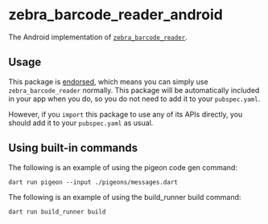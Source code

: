 # zebra\_barcode\_reader\_android

The Android implementation of [`zebra_barcode_reader`][1].

## Usage

This package is [endorsed][2], which means you can simply use `zebra_barcode_reader`
normally. This package will be automatically included in your app when you do,
so you do not need to add it to your `pubspec.yaml`.

However, if you `import` this package to use any of its APIs directly, you
should add it to your `pubspec.yaml` as usual.

## Using built-in commands

The following is an example of using the pigeon code gen command:

`dart run pigeon --input ./pigeons/messages.dart`

The following is an example of using the build_runner build command:

`dart run build_runner build`

[1]: https://pub.dev/packages/zebra_barcode_reader

[2]: https://flutter.dev/to/endorsed-federated-plugin